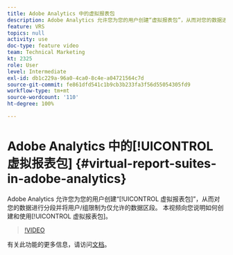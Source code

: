 ```yaml
---
title: Adobe Analytics 中的虚拟报表包
description: Adobe Analytics 允许您为您的用户创建“虚拟报表包”，从而对您的数据进行分段并将用户/组限制为仅允许的数据区段。 本视频向您说明如何创建和使用虚拟报表包。
feature: VRS
topics: null
activity: use
doc-type: feature video
team: Technical Marketing
kt: 2325
role: User
level: Intermediate
exl-id: db1c229a-96a0-4ca0-8c4e-a04721564c7d
source-git-commit: fe861dfd541c1b9cb3b233fa3f56d55054305fd9
workflow-type: tm+mt
source-wordcount: '110'
ht-degree: 100%

---
```


# Adobe Analytics 中的[!UICONTROL 虚拟报表包] {#virtual-report-suites-in-adobe-analytics}

Adobe Analytics 允许您为您的用户创建“[!UICONTROL 虚拟报表包]”，从而对您的数据进行分段并将用户/组限制为仅允许的数据区段。 本视频向您说明如何创建和使用[!UICONTROL 虚拟报表包]。

>[!VIDEO](https://video.tv.adobe.com/v/25412/?quality=12)

有关此功能的更多信息，请访问[文档](https://experienceleague.adobe.com/docs/analytics/components/virtual-report-suites/vrs-about.html?lang=zh-Hans)。
